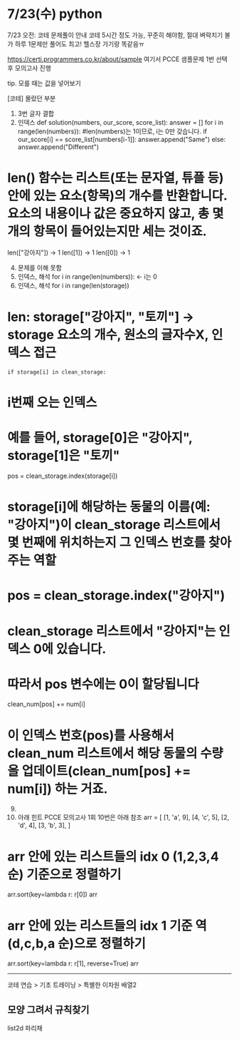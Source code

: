 # 7/23(수) python

7/23 오전: 코테 문제풀이 안내
코테 5시간 정도 가능, 꾸준히 해야함, 절대 벼락치기 불가
하루 1문제만 풀어도 최고! 헬스장 가기랑 똑같음ㅠ

https://certi.programmers.co.kr/about/sample 여기서 PCCE 샘플문제 1번 선택 후 모의고사 진행

tip. 모를 때는 값을 넣어보기

[코테] 몰랐던 부분
1. 3번 글자 결합
3. 인덱스
def solution(numbers, our_score, score_list):
    answer = []
    for i in range(len(numbers)): #len(numbers)는 1이므로, i는 0만 갖습니다.
        if our_score[i] == score_list[numbers[i-1]]:
            answer.append("Same")
        else:
            answer.append("Different")

# len() 함수는 리스트(또는 문자열, 튜플 등) 안에 있는 요소(항목)의 개수를 반환합니다. 요소의 내용이나 값은 중요하지 않고, 총 몇 개의 항목이 들어있는지만 세는 것이죠.
len(["강아지"]) -> 1
len([1]) -> 1
len([0]) -> 1

4. 문제를 이해 못함
6. 인덱스, 해석
for i in range(len(numbers)): <- i는 0 
8.  인덱스, 해석
for i in range(len(storage)) 
# len: storage["강아지", "토끼"] -> storage 요소의 개수, 원소의 글자수X, 인덱스 접근
	if storage[i] in clean_storage:
# i번째 오는 인덱스
# 예를 들어, storage[0]은 "강아지", storage[1]은 "토끼"
pos = clean_storage.index(storage[i])
# storage[i]에 해당하는 동물의 이름(예: "강아지")이 clean_storage 리스트에서 몇 번째에 위치하는지 그 인덱스 번호를 찾아주는 역할
# pos = clean_storage.index("강아지")
# clean_storage 리스트에서 "강아지"는 인덱스 0에 있습니다.
# 따라서 pos 변수에는 **0**이 할당됩니다
clean_num[pos] += num[i]
# 이 인덱스 번호(pos)를 사용해서 clean_num 리스트에서 해당 동물의 수량을 업데이트(clean_num[pos] += num[i]) 하는 거죠.

9. 
10. 아래 힌트
PCCE 모의고사 1회 10번은 아래 참조
arr = [
    [1, 'a', 9],
    [4, 'c', 5],
    [2, 'd', 4],
    [3, 'b', 3],
]
# arr 안에 있는 리스트들의 idx 0 (1,2,3,4 순) 기준으로 정렬하기
arr.sort(key=lambda r: r[0])
arr
# arr 안에 있는 리스트들의 idx 1 기준 역(d,c,b,a 순)으로 정렬하기
arr.sort(key=lambda r: r[1], reverse=True)
arr

--------------------------------------------------------------------------------------------
코테 연습 > 기초 트레이닝 > 특별한 이차원 배열2

모양 그려서 규칙찾기
-------------------------------------------------------
list2d 파리채


